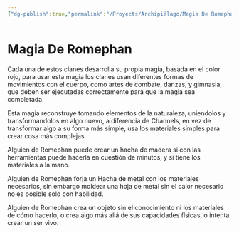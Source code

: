 ```yaml
---
{"dg-publish":true,"permalink":"/Proyects/Archipiélago/Magia De Romephan/","title":"Magia De Romephan","updated":"2023-12-30T18:06:00.823-05:00"}
---
```



# Magia De Romephan

Cada una de estos clanes desarrolla su propia magia, basada en el color rojo, para usar esta magia los clanes usan diferentes formas de movimientos con el cuerpo, como artes de combate, danzas, y gimnasia, que deben ser ejecutadas correctamente para que la magia sea completada.

Esta magia reconstruye tomando elementos de la naturaleza, uniendolos y transformandolos en algo nuevo, a diferencia de Channels, en vez de transformar algo a su forma más simple, usa los materiales simples para crear cosa más complejas.

Alguien de Romephan puede crear un hacha de madera si con las herramientas puede hacerla en cuestión de minutos, y si tiene los materiales a la mano.

Alguien de Romephan forja un Hacha de metal con los materiales necesarios, sin embargo moldear una hoja de metal sin el calor necesario no es posible solo con habilidad.

Alguien de Romephan crea un objeto sin el conocimiento ni los materiales de cómo hacerlo, o crea algo más allá de sus capacidades físicas, o intenta crear un ser vivo. 
